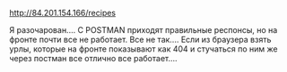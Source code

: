 http://84.201.154.166/recipes

Я разочарован....
С POSTMAN приходят правильные респонсы, но на фронте почти все не работает. Все не так....
Если из браузера взять урлы, которые на фронте показывают как 404 и стучаться по ним же через постман все отлично все работает....
